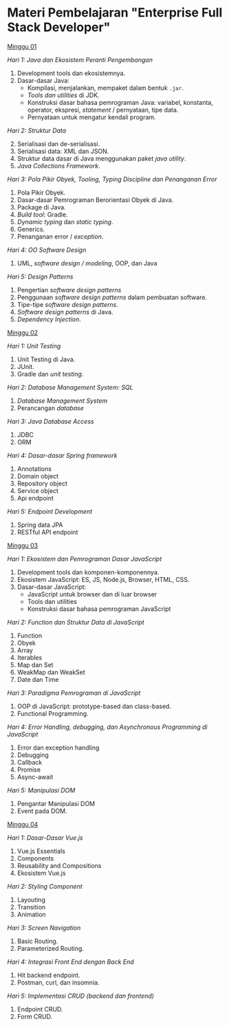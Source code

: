 # Materi Pembelajaran "Enterprise Full Stack Developer"

[Minggu 01](isi/01.md)

*Hari 1: Java dan Ekosistem Peranti Pengembangan*

1. Development tools dan ekosistemnya.
2. Dasar-dasar Java: 
    * Kompilasi, menjalankan, mempaket dalam bentuk `.jar`.
    * *Tools dan utilities* di JDK.
    * Konstruksi dasar bahasa pemrograman Java: variabel, konstanta, operator, ekspresi, *statement* / pernyataan, tipe data.
    * Pernyataan untuk mengatur kendali program.

*Hari 2: Struktur Data*

2. Serialisasi dan de-serialisasi.
3. Serialisasi data: XML dan JSON.
4. Struktur data dasar di Java menggunakan paket *java utility*.
4. *Java Collections Framework*.

*Hari 3: Pola Pikir Obyek, Tooling, Typing Discipline dan Penanganan Error*

1. Pola Pikir Obyek.
2. Dasar-dasar Pemrograman Berorientasi Obyek di Java.
3. Package di Java.
4. *Build tool*: Gradle.
5. *Dynamic typing* dan *static typing*.
6. Generics.
7. Penanganan error / *exception*.

*Hari 4: OO Software Design*

1. UML, *software design / modeling*, OOP, dan Java

*Hari 5: Design Patterns*

1. Pengertian *software design patterns*
2. Penggunaan *software design patterns* dalam pembuatan software.
3. Tipe-tipe *software design patterns*.
4. *Software design patterns* di Java.
5. *Dependency Injection*.

[Minggu 02](isi/02.md)

*Hari 1: Unit Testing*

1. Unit Testing di Java.
2. JUnit.
3. Gradle dan *unit testing*.

*Hari 2: Database Management System: SQL*

1. *Database Management System*
2. Perancangan *database*

*Hari 3: Java Database Access*

1. JDBC
2. ORM

*Hari 4: Dasar-dasar Spring framework*

1. Annotations
2. Domain object
3. Repository object
4. Service object
5. Api endpoint

*Hari 5: Endpoint Development*

1. Spring data JPA
2. RESTful API endpoint

[Minggu 03](isi/03.md)

*Hari 1: Ekosistem dan Pemrograman Dasar JavaScript*

1. Development tools dan komponen-komponennya.
2. Ekosistem JavaScript: ES, JS, Node.js, Browser, HTML, CSS.
3. Dasar-dasar JavaScript: 
    * JavaScript untuk browser dan di luar browser
    * Tools dan utilities 
    * Konstruksi dasar bahasa pemrograman JavaScript

*Hari 2: Function dan Struktur Data di JavaScript*

1. Function
2. Obyek
3. Array
4. Iterables
5. Map dan Set
6. WeakMap dan WeakSet
7. Date dan Time

*Hari 3: Paradigma Pemrograman di JavaScript*

1. OOP di JavaScript: prototype-based dan class-based.
2. Functional Programming.

*Hari 4: Error Handling, debugging, dan Asynchronous Programming di JavaScript*

1. Error dan exception handling
2. Debugging
3. Callback
4. Promise
5. Async-await

*Hari 5: Manipulasi DOM*

1. Pengantar Manipulasi DOM
2. Event pada DOM.

[Minggu 04](isi/04.md)

*Hari 1: Dasar-Dasar Vue.js*

1. Vue.js Essentials
2. Components
5. Reusability and Compositions
8. Ekosistem Vue.js

*Hari 2: Styling Component*

1. Layouting
2. Transition
3. Animation

*Hari 3: Screen Navigation*

1. Basic Routing.
2. Parameterized Routing.

*Hari 4: Integrasi Front End dengan Back End*

1. Hit backend endpoint.
2. Postman, curl, dan insomnia.

*Hari 5: Implementasi CRUD (backend dan frontend)*

1. Endpoint CRUD.
2. Form CRUD.

